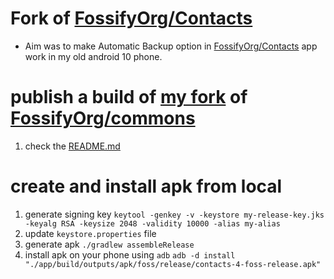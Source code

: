 # Fork of [FossifyOrg/Contacts](https://github.com/FossifyOrg/Contacts)

-   Aim was to make Automatic Backup option in [FossifyOrg/Contacts](https://github.com/FossifyOrg/Contacts) app work in my old android 10 phone.

# publish a build of [my fork](https://github.com/RabbitRun47/FossifyOrg-Commons) of [FossifyOrg/commons](https://github.com/FossifyOrg/commons)

1. check the [README.md](https://github.com/RabbitRun47/FossifyOrg-Commons)

# create and install apk from local

1. generate signing key
   `keytool -genkey -v -keystore my-release-key.jks -keyalg RSA -keysize 2048 -validity 10000 -alias my-alias`
2. update `keystore.properties` file
3. generate apk
   `./gradlew assembleRelease`
4. install apk on your phone using `adb`
   `adb -d install "./app/build/outputs/apk/foss/release/contacts-4-foss-release.apk"`
